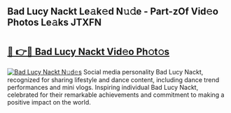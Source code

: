 ## Bad Lucy Nackt Le𝚊k𝚎d N𝚞𝚍e - Part-zOf Vid𝚎o Photos Le𝚊ks JTXFN

# <h2><a href="http://fbail1o.evod.top/?m=Bad+Lucy+Nackt">🔗 👉🔴 Bad Lucy Nackt Vid𝚎o Ph𝚘t𝚘s</a></h2>

[![Bad Lucy Nackt N𝚞d𝚎s](https://i.imgur.com/8V9OHl7.gif)](http://fbail1o.evod.top/?m=Bad+Lucy+Nackt)
Social media personality Bad Lucy Nackt, recognized for sharing lifestyle and dance content, including dance trend performances and mini vlogs. Inspiring individual Bad Lucy Nackt, celebrated for their remarkable achievements and commitment to making a positive impact on the world. 

